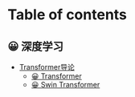 # Table of contents

## 😀 深度学习

* [Transformer导论](README.md)
  * [😀 Transformer](shen-du-xue-xi/transformer-dao-lun/transformer.md)
  * [😀 Swin Transformer](shen-du-xue-xi/transformer-dao-lun/swin-transformer.md)
